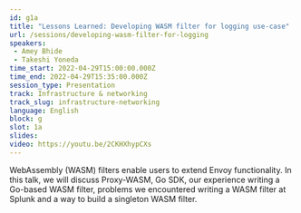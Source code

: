 ```yaml
---
id: g1a
title: "Lessons Learned: Developing WASM filter for logging use-case"
url: /sessions/developing-wasm-filter-for-logging
speakers:
 - Amey Bhide
 - Takeshi Yoneda
time_start: 2022-04-29T15:00:00.000Z
time_end: 2022-04-29T15:35:00.000Z
session_type: Presentation
track: Infrastructure & networking
track_slug: infrastructure-networking
language: English
block: g
slot: 1a
slides: 
video: https://youtu.be/2CKHXhypCXs
---
```


WebAssembly (WASM) filters enable users to extend Envoy functionality. In this talk, we will discuss Proxy-WASM, Go SDK, our experience writing a Go-based WASM filter, problems we encountered writing a WASM filter at Splunk and a way to build a singleton WASM filter.